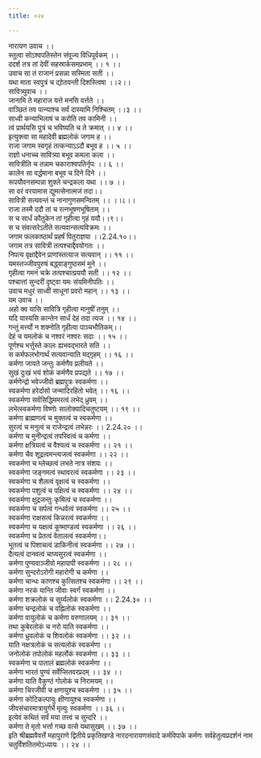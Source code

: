 ```yaml
---
title: ०२४

---
```

नारायण उवाच ।।  
स्तुत्वा सोऽश्वपतिस्तेन संपूज्य विधिपूर्वकम् ।।  
ददर्श तत्र तां देवीं सहस्रार्कसमप्रभाम् ।। १ ।।  
उवाच सा तं राजानं प्रसन्ना सस्मिता सती ।।  
यथा माता स्वपुत्रं च द्योतयन्ती दिशस्त्विषा ।।२।।  
सावित्र्युवाच ।।  
जानामि ते महाराज यत्ते मनसि वर्त्तते ।।  
वाञ्छितं तव पत्न्याश्च सर्वं दास्यामि निश्चितम् ।।३ ।।  
साध्वी कन्याभिलाषं च करोति तव कामिनी ।।  
त्वं प्रार्थयसि पुत्रं च भविष्यति च ते क्रमात् ।। ४ ।।  
इत्युक्त्वा सा महादेवी ब्रह्मलोकं जगाम ह ।।  
राजा जगाम स्वगृहं तत्कन्याऽऽदौ बभूव ह ।। ५ ।।  
राज्ञो धनाच्च सावित्र्या बभूव कमला कला ।।  
सावित्रीति च तन्नाम चकाराश्वपतिर्नृपः ।। ६ ।।  
कालेन सा वर्द्धमाना बभूव च दिने दिने ।।  
रूपयौवनसम्पन्ना शुक्ले चन्द्रकला यथा ।। ७ ।।  
सा वरं वरयामास द्युमत्सेनात्मजं तदा।।  
सावित्री सत्यवन्तं च नानागुणसमन्वितम् ।। ।।८।।  
राजा तस्मै ददौ तां च रत्नभूषणभूषिताम् ।।  
स च सार्धं कौतुकेन तां गृहीत्वा गृहं ययौ।।९।।  
स च संवत्सरेऽतीते सत्यवान्सत्यविक्रमः ।।  
जगाम फलकाष्ठार्थं प्रहर्षं पितुराज्ञया ।।2.24.१०।।  
जगाम तत्र सावित्री तत्पश्चाद्दैवयोगतः ।।  
निपत्य वृक्षाद्दैवेन प्राणांस्तत्याज सत्यवान् ।। ११ ।।  
यमस्तज्जीवपुरुषं बद्ध्वाङ्गुष्ठसमं मुने ।।  
गृहीत्वा गमनं चक्रे तत्पश्चात्प्रययौ सती ।। १२ ।।  
पश्चात्तां सुन्दरीं दृष्ट्वा यमः संयमिनीपतिः ।।  
उवाच मधुरं साध्वीं साधूनां प्रवरो महान् ।। १३ ।।  
यम उवाच ।।  
अहो क्व यासि सावित्रि गृहीत्वा मानुषीं तनुम् ।।  
यदि यास्यसि कान्तेन सार्धं देहं तदा त्यज ।। १४ ।।  
गन्तुं मर्त्त्यो न शक्नोति गृहीत्वा पाञ्चभौतिकम्।।  
देहं च यमलोकं च नश्वरं नश्वरः सदाः ।। १५ ।।  
पूर्णश्च भर्त्तुस्ते कालः ह्यभवद्भारते सति ।।  
स कर्मफलभोगार्थं सत्यवान्याति मद्गृहम् ।। १६ ।।  
कर्मणा जायते जन्तुः कर्मणैव प्रलीयते ।।  
सुखं दुःखं भयं शोकं कर्मणैव प्रपद्यते ।। १७ ।।  
कर्मणेन्द्रो भवेज्जीवो ब्रह्मपुत्रः स्वकर्मणा ।।  
स्वकर्मणा हरेर्दासो जन्मादिरहितो भवेत् ।। १६ ।।  
स्वकर्मणा सर्वसिद्धिममरत्वं लभेद् ध्रुवम् ।।  
लभेत्स्वकर्मणा विष्णोः सालोक्यादिचतुष्टयम् ।। १९ ।।  
कर्मणा ब्राह्मणत्वं च मुक्तत्वं च स्वकर्मणा ।।  
सुरत्वं च मनुत्वं च राजेन्द्रत्वं लभेन्नरः ।। 2.24.२० ।।  
कर्मणा च मुनीन्द्रत्वं तपस्वित्वं च कर्मणा ।।  
कर्मणा क्षत्रियत्वं च वैश्यत्वं च स्वकर्मणा ।। २१ ।।  
कर्मणा चैव शूद्रत्वमन्त्यजत्वं स्वकर्मणा ।। २२ ।।  
स्वकर्मणा च म्लेच्छत्वं लभते नात्र संशयः ।।  
स्वकर्मणा जङ्गमत्वं स्थावरत्वं स्वकर्मणा ।। २३ ।।  
स्वकर्मणा च शैलत्वं वृक्षत्वं च स्वकर्मणा ।।  
स्वकर्मणा पशुत्वं च पक्षित्वं च स्वकर्मणा ।। २४ ।।  
स्वकर्मणा क्षुद्रजन्तुः कृमित्वं च स्वकर्मणा ।।  
स्वकर्मणा च सर्पत्वं गन्धर्वत्वं स्वकर्मणा ।। २५ ।।  
स्वकर्मणा राक्षसत्वं किन्नरत्वं स्वकर्मणा ।।  
स्वकर्मणा च यक्षत्वं कूष्माण्डत्वं स्वकर्मणा ।। २६ ।।  
स्वकर्मणा च प्रेतत्वं वेतालत्वं स्वकर्मणा।।  
भूतत्वं च पिशाचत्वं डाकिनीत्वं स्वकर्मणा ।। २७ ।।  
दैत्यत्वं दानवत्वं चाप्यसुरत्वं स्वकर्मणा ।।  
कर्मणा पुण्यवाञ्जीवो महापापी स्वकर्मणा ।। २८ ।।  
कर्मणा सुन्दरोऽरोगी महारोगी च कर्मणा ।।  
कर्मणा चान्धः काणश्च कुत्सितश्च स्वकर्मणा ।। २९ ।।  
कर्मणा नरकं यान्ति जीवाः स्वर्गं स्वकर्मणा ।।  
कर्मणा शक्रलोकं च सूर्य्यलोकं स्वकर्मणा ।। 2.24.३० ।।  
कर्मणा चन्द्रलोकं च वह्निलोकं स्वकर्मणा ।।  
कर्मणा वायुलोकं च कर्मणा वरुणालयम् ।। ३१ ।।  
तथा कुबेरलोकं च नरो याति स्वकर्मणा ।।  
कर्मणा ध्रुवलोकं च शिवलोकं स्वकर्मणा ।। ३२ ।।  
याति नक्षत्रलोकं च सत्यलोकं स्वकर्मणा ।।  
जनोलोकं तपोलोकं महर्लोकं स्वकर्मणा ।। ३३ ।।  
स्वकर्मणा च पातालं ब्रह्मलोकं स्वकर्मणा ।।  
कर्मणा भारतं पुण्यं सर्वेप्सितवरप्रदम् ।। ३४ ।।  
कर्मणा याति वैकुण्ठं गोलोकं च निरामयम् ।।  
कर्मणा चिरजीवी च क्षणायुश्च स्वकर्मणा ।। ३५ ।।  
कर्मणा कोटिकल्पायुः क्षीणायुश्च स्वकर्मणा ।।  
जीवसंचारमात्रायुर्गर्भे मृत्युः स्वकर्मणा ।। ३६ ।।  
इत्येवं कथितं सर्वं मया तत्त्वं च सुन्दरि ।।  
कर्मणा ते मृतो भर्त्ता गच्छ वत्से यथासुखम् ।। ३७ ।।  
इति श्रीब्रह्मवैवर्त्ते महापुराणे द्वितीये प्रकृतिखण्डे नारदनारायणसंवादे कर्मविपाके कर्मणः सर्वहेतुत्वप्रदर्शनं नाम चतुर्विंशतितमोऽध्यायः ।। २४ ।।
